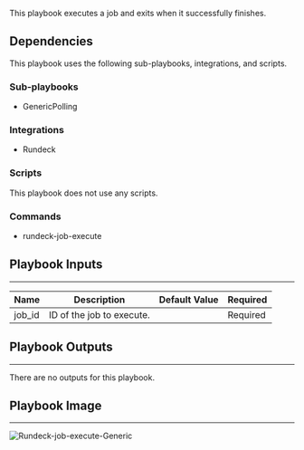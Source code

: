 This playbook executes a job and exits when it successfully finishes.

## Dependencies
This playbook uses the following sub-playbooks, integrations, and scripts.

### Sub-playbooks
* GenericPolling

### Integrations
* Rundeck

### Scripts
This playbook does not use any scripts.

### Commands
* rundeck-job-execute

## Playbook Inputs
---

| **Name** | **Description** | **Default Value** | **Required** |
| --- | --- | --- | --- |
| job_id | ID of the job to execute. |  | Required |

## Playbook Outputs
---
There are no outputs for this playbook.

## Playbook Image
---
![Rundeck-job-execute-Generic](../../doc_files/Rundeck-job-execute-Generic.png/n)